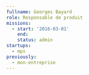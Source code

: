 ```yaml
---
fullname: Georges Bayard
role: Responsable de produit
missions:
  - start: '2016-03-01'
    end:
    status: admin
startups:
  - mps
previously:
  - mon-entreprise
---
```


